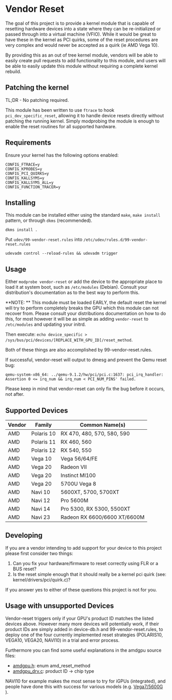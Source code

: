 # Vendor Reset

The goal of this project is to provide a kernel module that is capable of
resetting hardware devices into a state where they can be re-initialized or
passed through into a virtual machine (VFIO). While it would be great to have
these in the kernel as PCI quirks, some of the reset procedures are very complex
and would never be accepted as a quirk (ie AMD Vega 10).

By providing this as an out of tree kernel module, vendors will be able to
easily create pull requests to add functionality to this module, and users will
be able to easily update this module without requiring a complete kernel rebuild.

## Patching the kernel

TL;DR - No patching required.

This module has been written to use `ftrace` to hook `pci_dev_specific_reset`,
allowing it to handle device resets directly without patching the running
kernel. Simply modprobing the module is enough to enable the reset routines for
all supported hardware.

## Requirements

Ensure your kernel has the following options enabled:

```
CONFIG_FTRACE=y
CONFIG_KPROBES=y
CONFIG_PCI_QUIRKS=y
CONFIG_KALLSYMS=y
CONFIG_KALLSYMS_ALL=y
CONFIG_FUNCTION_TRACER=y
```

## Installing

This module can be installed either using the standard `make`, `make install`
pattern, or through `dkms` (recommended).

    dkms install .

Put `udev/99-vendor-reset.rules` into `/etc/udev/rules.d/99-vendor-reset.rules`

    udevadm control --reload-rules && udevadm trigger

## Usage

Either `modprobe vendor-reset` or add the device to the appropriate place to
load it at system boot, such as `/etc/modules` (Debian). Consult your
distribution's documentation as to the best way to perform this.

**NOTE: ** This module must be loaded EARLY, the default reset the kernel will
try to perform completely breaks the GPU which this module can not recover from.
Please consult your distributions documentation on how to do this, for most
however it will be as simple as adding `vendor-reset` to `/etc/modules` and
updating your initrd.

Then execute: `echo device_specific > /sys/bus/pci/devices/[REPLACE_WITH_GPU_ID]/reset_method`.

Both of these things are also accomplished by 99-vendor-reset.rules.

If successful, vendor-reset will output to dmesg and prevent the Qemu reset bug:

    qemu-system-x86_64: ../qemu-9.1.2/hw/pci/pci.c:1637: pci_irq_handler: Assertion 0 <= irq_num && irq_num < PCI_NUM_PINS' failed.

Please keep in mind that vendor-reset can only fix the bug before it occurs, not after.

## Supported Devices

| Vendor | Family | Common Name(s)
|---|---|---|
|AMD|Polaris 10| RX 470, 480, 570, 580, 590 |
|AMD|Polaris 11| RX 460, 560 |
|AMD|Polaris 12| RX 540, 550 |
|AMD|Vega 10| Vega 56/64/FE |
|AMD|Vega 20| Radeon VII |
|AMD|Vega 20| Instinct MI100 |
|AMD|Vega 20| 5700U Vega 8 |
|AMD|Navi 10| 5600XT, 5700, 5700XT |
|AMD|Navi 12| Pro 5600M |
|AMD|Navi 14| Pro 5300, RX 5300, 5500XT |
|AMD|Navi 23|Radeon RX 6600/6600 XT/6600M |

## Developing

If you are a vendor intending to add support for your device to this project
please first consider two things:

1. Can you fix your hardware/firmware to reset correctly using FLR or a BUS
   reset?
2. Is the reset simple enough that it should really be a kernel pci quirk
   (see: kernel/drivers/pci/quirk.c)?

If you answer yes to either of these questions this project is not for you.

## Usage with unsupported Devices

Vendor-reset triggers only if your GPU's product ID matches the listed 
devices above. However many more devices will potentially work, if their 
product IDs are simply added in device-db.h and 99-vendor-reset.rules, to 
deploy one of the four currently implemented reset strategies (POLARIS10, 
VEGA10, VEGA20, NAVI10) in a trial and error process.

Furthermore you can find some useful explanations in the amdgpu source files:
* [amdgpu.h](https://github.com/torvalds/linux/blob/master/drivers/gpu/drm/amd/amdgpu/amdgpu.h): enum amd_reset_method 
* [amdgpu_drv.c](https://github.com/torvalds/linux/blob/master/drivers/gpu/drm/amd/amdgpu/amdgpu_drv.c): product ID -> chip type

NAVI10 for example makes the most sense to try for iGPUs (integrated), and
people have done this with success for various models (e.g. [Vega7/5600G](https://forum.proxmox.com/threads/amd-ryzen-5600g-igpu-code-43-error.138665/post-726791) ).


